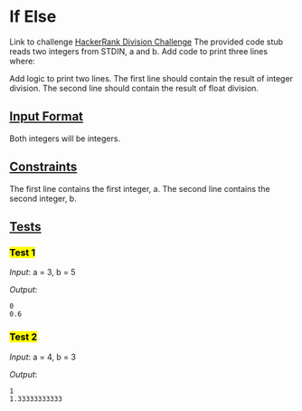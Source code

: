 # If Else

Link to challenge [HackerRank Division Challenge](https://www.hackerrank.com/challenges/python-division?isFullScreen=true)
The provided code stub reads two integers from STDIN, a and b. Add code to print three lines where:

Add logic to print two lines. The first line should contain the result of integer division. The second line should contain the result of float division.

## **<u>Input Format</u>**

Both integers will be integers.

## **<u>Constraints</u>**

The first line contains the first integer, a.
The second line contains the second integer, b.

## **<u>Tests</u>**

### **<mark>Test 1</mark>**

_Input_: a = 3, b = 5

_Output_:

```
0
0.6
```

### **<mark>Test 2</mark>**

_Input_: a = 4, b = 3

_Output_:

```
1
1.33333333333
```
